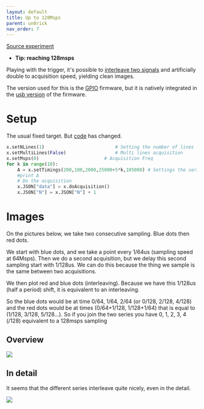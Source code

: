 ```yaml
---
layout: default
title: Up to 128Msps
parent: un0rick
nav_order: 7
---
```



[Source experiment](https://github.com/kelu124/echomods/tree/master/matty/20180814a)

* __Tip: reaching 128msps__

Playing with the trigger, it's possible to [interleave two signals](https://github.com/kelu124/echomods/blob/master/matty/20180814a/20180814a-Server.ipynb) and artificially double to acquisition speed, yielding clean images.

The version used for this is the [GPIO](http://un0rick.cc/un0rick/rpi-setup) firmware, but it is natively integrated in the [usb version](http://un0rick.cc/un0rick/usb-setup) of the firmware.

# Setup 

The usual fixed target. But [code](https://github.com/kelu124/echomods/blob/master/matty/20180814a/20180814a-Server.ipynb) has changed.

```python
x.setNLines(1)				            # Setting the number of lines
x.setMultiLines(False)				    # Multi lines acquisition	
x.setMsps(0) 					    # Acquisition Freq
for k in range(10):
    A = x.setTimings(200,100,2000,25000+5*k,105000) # Settings the series of pulses
    #print A
    # Do the acquisition
    x.JSON["data"] = x.doAcquisition()
    x.JSON["N"] = x.JSON["N"] + 1
```

# Images

On the pictures below, we take two consecutive sampling. Blue dots then red dots.

We start with blue dots, and we take a point every 1/64us (sampling speed at 64Msps). Then we do a second acquisition, but we delay this second sampling start with 1/128us. We can do this because the thing we sample is the same between two acquisitions.

We then plot red and blue dots (interleaving). Because we have this 1/128us (half a period) shift, it is equivalent to an interleaving.

So the blue dots would be at time 0/64, 1/64, 2/64 (or 0/128, 2/128, 4/128) and the red dots would be at times (0/64+1/128, 1/128+1/64) that is equal to (1/128, 3/128, 5/128...). So if you join the two series you have 0, 1, 2, 3, 4 (/128) equivalent to a 128msps sampling
## Overview 

![](https://raw.githubusercontent.com/kelu124/echomods/master/matty/20180814a/128Msps_20180813a-9-detail.jpg)

## In detail 

It seems that the different series interleave quite nicely, even in the detail.

![](https://raw.githubusercontent.com/kelu124/echomods/master/matty/20180814a/128Msps_20180813a-9-fft.jpg)
